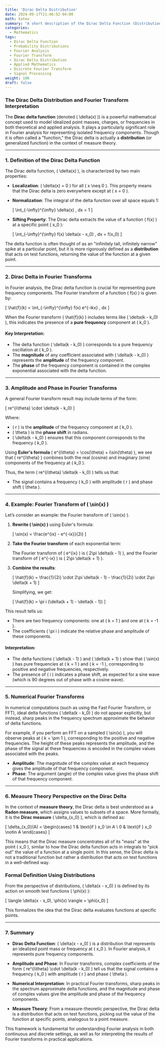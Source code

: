 ```yaml
---
title: 'Dirac Delta Distribution'
date: 2024-09-17T21:46:52-04:00
math: katex
summary: "A short description of the Dirac Delta Function (Distribution)"
categories:
  - Mathematics
tags:
  - Dirac Delta Function
  - Probability Distributions
  - Fourier Analysis
  - Fourier Transform
  - Dirac Delta Distribution
  - Applied Mathematics
  - Discrete Fourier Transform
  - Signal Processing
weight: 100
draft: false
---
```


### The Dirac Delta Distribution and Fourier Transform Interpretation

The **Dirac delta function** (denoted \( \delta(x) \)) is a powerful mathematical concept used to model idealized point masses, charges, or frequencies in both theoretical and applied analysis. It plays a particularly significant role in Fourier analysis for representing isolated frequency components. Though it is often called a "function," the Dirac delta is actually a **distribution** (or generalized function) in the context of measure theory.

---

### 1. **Definition of the Dirac Delta Function**

The Dirac delta function, \( \delta(x) \), is characterized by two main properties:

- **Localization**: \( \delta(x) = 0 \) for all \( x \neq 0 \). This property means that the Dirac delta is zero everywhere except at \( x = 0 \).
  
- **Normalization**: The integral of the delta function over all space equals 1:
  
  \[
  \int_{-\infty}^{\infty} \delta(x) \, dx = 1
  \]

- **Sifting Property**: The Dirac delta extracts the value of a function \( f(x) \) at a specific point \( x_0 \):

  \[
  \int_{-\infty}^{\infty} f(x) \delta(x - x_0) \, dx = f(x_0)
  \]

The delta function is often thought of as an "infinitely tall, infinitely narrow" spike at a particular point, but it is more rigorously defined as a **distribution** that acts on test functions, returning the value of the function at a given point.

---

### 2. **Dirac Delta in Fourier Transforms**

In Fourier analysis, the Dirac delta function is crucial for representing pure frequency components. The Fourier transform of a function \( f(x) \) is given by:

\[
\hat{f}(k) = \int_{-\infty}^{\infty} f(x) e^{-ikx} \, dx
\]

When the Fourier transform \( \hat{f}(k) \) includes terms like \( \delta(k - k_0) \), this indicates the presence of a **pure frequency** component at \( k_0 \).

#### Key Interpretation:
- The delta function \( \delta(k - k_0) \) corresponds to a pure frequency oscillation at \( k_0 \).
- The **magnitude** of any coefficient associated with \( \delta(k - k_0) \) represents the **amplitude** of the frequency component.
- The **phase** of the frequency component is contained in the complex exponential associated with the delta function.

---

### 3. **Amplitude and Phase in Fourier Transforms**

A general Fourier transform result may include terms of the form:

\[
re^{i\theta} \cdot \delta(k - k_0)
\]

Where:
- \( r \) is the **amplitude** of the frequency component at \( k_0 \).
- \( \theta \) is the **phase shift** in radians.
- \( \delta(k - k_0) \) ensures that this component corresponds to the frequency \( k_0 \).

Using **Euler's formula** \( e^{i\theta} = \cos(\theta) + i\sin(\theta) \), we see that \( re^{i\theta} \) combines both the real (cosine) and imaginary (sine) components of the frequency at \( k_0 \).

Thus, the term \( re^{i\theta} \delta(k - k_0) \) tells us that:
- The signal contains a frequency \( k_0 \) with amplitude \( r \) and phase shift \( \theta \).

---

### 4. **Example: Fourier Transform of \( \sin(x) \)**

Let’s consider an example: the Fourier transform of \( \sin(x) \).

1. **Rewrite \( \sin(x) \)** using Euler's formula:

   \[
   \sin(x) = \frac{e^{ix} - e^{-ix}}{2i}
   \]

2. **Take the Fourier transform** of each exponential term:
   
   The Fourier transform of \( e^{ix} \) is \( 2\pi \delta(k - 1) \), and the Fourier transform of \( e^{-ix} \) is \( 2\pi \delta(k + 1) \).

3. **Combine the results**:

   \[
   \hat{f}(k) = \frac{1}{2i} \cdot 2\pi \delta(k - 1) - \frac{1}{2i} \cdot 2\pi \delta(k + 1)
   \]

   Simplifying, we get:

   \[
   \hat{f}(k) = \pi i (\delta(k + 1) - \delta(k - 1))
   \]

This result tells us:
- There are two frequency components: one at \( k = 1 \) and one at \( k = -1 \).
- The coefficients \( \pi i \) indicate the relative phase and amplitude of these components.
  
#### Interpretation:
- The delta functions \( \delta(k - 1) \) and \( \delta(k + 1) \) show that \( \sin(x) \) has pure frequencies at \( k = 1 \) and \( k = -1 \), corresponding to positive and negative frequencies, respectively.
- The presence of \( i \) indicates a phase shift, as expected for a sine wave (which is 90 degrees out of phase with a cosine wave).

---

### 5. **Numerical Fourier Transforms**

In numerical computations (such as using the Fast Fourier Transform, or FFT), ideal delta functions \( \delta(k - k_0) \) do not appear explicitly, but instead, sharp peaks in the frequency spectrum approximate the behavior of delta functions.

For example, if you perform an FFT on a sampled \( \sin(x) \), you will observe peaks at \( k = \pm 1 \), corresponding to the positive and negative frequencies. The height of these peaks represents the amplitude, and the phase of the signal at these frequencies is encoded in the complex values associated with the peaks.

- **Amplitude**: The magnitude of the complex value at each frequency gives the amplitude of that frequency component.
- **Phase**: The argument (angle) of the complex value gives the phase shift of that frequency component.

---

### 6. **Measure Theory Perspective on the Dirac Delta**

In the context of **measure theory**, the Dirac delta is best understood as a **Radon measure**, which assigns values to subsets of a space. More formally, it is the **Dirac measure** \( \delta_{x_0} \), which is defined as:

\[
\delta_{x_0}(A) = 
\begin{cases}
1 & \text{if } x_0 \in A \\
0 & \text{if } x_0 \notin A
\end{cases}
\]

This means that the Dirac measure concentrates all of its "mass" at the point \( x_0 \), similar to how the Dirac delta function acts in integrals to "pick out" the value of a function at a single point. In this sense, the Dirac delta is not a traditional function but rather a distribution that acts on test functions in a well-defined way.

### Formal Definition Using Distributions
From the perspective of distributions, \( \delta(x - x_0) \) is defined by its action on smooth test functions \( \phi(x) \):

\[
\langle \delta(x - x_0), \phi(x) \rangle = \phi(x_0)
\]

This formalizes the idea that the Dirac delta evaluates functions at specific points. 

---

### 7. **Summary**

- **Dirac Delta Function**: \( \delta(x - x_0) \) is a distribution that represents an idealized point mass or frequency at \( x_0 \). In Fourier analysis, it represents pure frequency components.
  
- **Amplitude and Phase**: In Fourier transforms, complex coefficients of the form \( re^{i\theta} \cdot \delta(k - k_0) \) tell us that the signal contains a frequency \( k_0 \) with amplitude \( r \) and phase \( \theta \).

- **Numerical Interpretation**: In practical Fourier transforms, sharp peaks in the spectrum approximate delta functions, and the magnitude and phase of complex values give the amplitude and phase of the frequency components.

- **Measure Theory**: From a measure-theoretic perspective, the Dirac delta is a distribution that acts on test functions, picking out the value of the function at specific points, analogous to a point measure.

This framework is fundamental for understanding Fourier analysis in both continuous and discrete settings, as well as for interpreting the results of Fourier transforms in practical applications.